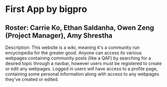 # First App by bigpro
## Roster: Carrie Ko, Ethan Saldanha, Owen Zeng (Project Manager), Amy Shrestha
Description: This website is a wiki, meaning it's a community run encyclopedia for the greater good. Anyone can access its various webpages containing community posts (like a QAF) by searching for a desired topic through a navbar, however users must be registered to create or edit any webpages. Logged in users will have access to a profile page, containing some personal information along with access to any webpages they've created or edited.
